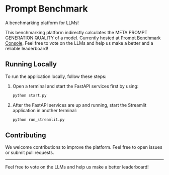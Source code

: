 # Prompt Benchmark

A benchmarking platform for LLMs!

This benchmarking platform indirectly calculates the META PROMPT GENERATION QUALITY of a model. Currently hosted at [Prompt Benchmark Console](https://prompt-benchmark-console-prod.redisland-25b20936.centralindia.azurecontainerapps.io/). Feel free to vote on the LLMs and help us make a better and a reliable leaderboard!

## Running Locally

To run the application locally, follow these steps:

1. Open a terminal and start the FastAPI services first by using:

   ```bash
   python start.py
   ```
2. After the FastAPI services are up and running, start the Streamlit application in another terminal:

   ```bash
   python run_streamlit.py
   ```

## Contributing

We welcome contributions to improve the platform. Feel free to open issues or submit pull requests.

---

Feel free to vote on the LLMs and help us make a better leaderboard!

